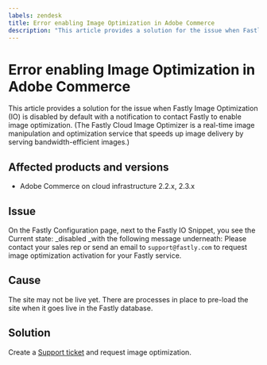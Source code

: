 ```yaml
---
labels: zendesk
title: Error enabling Image Optimization in Adobe Commerce
description: "This article provides a solution for the issue when Fastly Image Optimization (IO) is disabled by default with a notification to contact Fastly to enable image optimization. (The Fastly Cloud Image Optimizer is a real-time image manipulation and optimization service that speeds up image delivery by serving bandwidth-efficient images.)"
---
```


# Error enabling Image Optimization in Adobe Commerce

This article provides a solution for the issue when Fastly Image Optimization (IO) is disabled by default with a notification to contact Fastly to enable image optimization. (The Fastly Cloud Image Optimizer is a real-time image manipulation and optimization service that speeds up image delivery by serving bandwidth-efficient images.)

## Affected products and versions

* Adobe Commerce on cloud infrastructure 2.2.x, 2.3.x

## Issue

On the Fastly Configuration page, next to the Fastly IO Snippet, you see the Current state: \_disabled \_with the following message underneath: Please contact your sales rep or send an email to `support@fastly.com` to request image optimization activation for your Fastly service.

## Cause

The site may not be live yet. There are processes in place to pre-load the site when it goes live in the Fastly database.

## Solution

Create a [Support ticket](https://experienceleague.adobe.com/docs/commerce-knowledge-base/kb/help-center-guide/magento-help-center-user-guide.html#submit-ticket) and request image optimization.